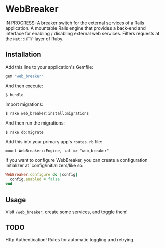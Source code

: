 # WebBreaker

IN PROGRESS: A breaker switch for the external services of a Rails application. A mountable Rails engine that provides a back-end and interface for enabling / disabling external web services. Filters requests at the `Net::HTTP` layer of Ruby.

## Installation

Add this line to your application's Gemfile:

```ruby
gem 'web_breaker'
```

And then execute:

    $ bundle

Import migrations:

    $ rake web_breaker:install:migrations

And then run the migrations:

    $ rake db:migrate

Add this into your primary app's `routes.rb` file:

    mount WebBreaker::Engine, :at => "web_breaker"

If you want to configure WebBreaker, you can create a configuration initializer at `config/initializers/like so:

```ruby
WebBreaker.configure do |config|
  config.enabled = false
end
```

## Usage

Visit `/web_breaker`, create some services, and toggle them!

## TODO

Http Authentication!
Rules for automatic toggling and retrying.
